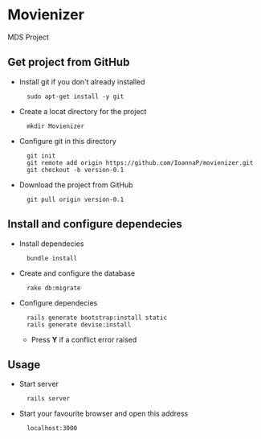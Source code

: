 Movienizer 
==========

MDS Project

Get project from GitHub
--------------------

* Install git if you don't already installed

        sudo apt-get install -y git

* Create a locat directory for the project

        mkdir Movienizer
    
* Configure git in this directory

        git init
        git remote add origin https://github.com/IoannaP/movienizer.git
        git checkout -b version-0.1

* Download the project from GitHub

        git pull origin version-0.1


Install and configure dependecies
--------------------

* Install dependecies

        bundle install
    
* Create and configure the database

        rake db:migrate

* Configure dependecies

        rails generate bootstrap:install static
        rails generate devise:install
        
  * Press **Y** if a conflict error raised

Usage
-----

* Start server

        rails server
        
* Start your favourite browser and open this address

        localhost:3000

